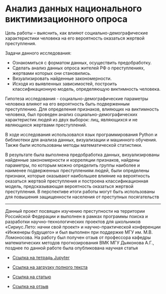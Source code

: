 # Анализ данных национального виктимизационного опроса

Цель работы – выяснить, как влияют социально-демографические характеристики человека на его вероятность оказаться жертвой преступления.

Задачи данного исследования:
-	Ознакомиться с форматом данных, осуществить предобработку.
-	Сделать анализ данных опроса жителей РФ о преступлениях, жертвами которых они становились.
-	Визуализировать найденные закономерности.
-	Исходя из выявленных зависимостей, построить классификационную модель, определяющую виктимность человека.

Гипотеза исследования - социально-демографические параметры человека влияют на его вероятность быть подверженным преступлению.
Для определения признаков, влияющих на виктимность человека, был проведен анализ социально-демографических характеристик людей из двух выборок: лиц, являющихся и не являющихся жертвами преступлений.

В ходе исследования использовался язык программирования Python и библиотеки для анализа данных, визуализации и машинного обучения. Также были использованы методы математической статистики.

В результате была выполнена предобработка данных, визуализированы найденные закономерности и корреляции признаков, найдены параметры, по которым можно определить группы наиболее и наименее подверженных преступлениям людей, были определены признаки, которые оказывают наибольшее влияние на вероятность оказаться жертвой преступления и построена классификационная модель, предсказывающая вероятность оказаться жертвой преступления. В перспективе итоги работы могут быть использованы для повышения защищенности населения от преступных посягательств

---

Данный проект посвящен изучению преступности на территории Российской Федерации и выполнен в рамках программы поиска и разработки научно-технологических проектов для школьников «Сириус.Лето: начни свой проект» и научно-практической конференции «Инженеры будущего» и был выполнен при поддержке МГУ им. М.В. Ломоносова. На работу был получен отзыв от профессора кафедры математических методов прогнозирования ВМК МГУ Дьяконова А.Г., позднее по данной работе была опубликована научная статья

- [Ссылка на тетрадь Jupyter](https://github.com/Vadimius1010/Portfolio/blob/main/Sirius/%D0%90%D0%BD%D0%B0%D0%BB%D0%B8%D0%B7_%D0%A4%D0%B8%D0%BD%D0%B0%D0%BB%D1%8C%D0%BD%D1%8B%D0%B9.ipynb)

- [Ссылка на загрузку полного текста](https://github.com/Vadimius1010/Portfolio/blob/main/Sirius/%D0%90%D0%BD%D0%B0%D0%BB%D0%B8%D0%B7_%D0%B4%D0%B0%D0%BD%D0%BD%D1%8B%D1%85_%D0%BD%D0%B0%D1%86%D0%B8%D0%BE%D0%BD%D0%B0%D0%BB%D1%8C%D0%BD%D0%BE%D0%B3%D0%BE_%D0%B2%D0%B8%D0%BA%D1%82%D0%B8%D0%BC%D0%B8%D0%B7%D0%B0%D1%86%D0%B8%D0%BE%D0%BD%D0%BD%D0%BE%D0%B3%D0%BE_%D0%BE%D0%BF%D1%80%D0%BE%D1%81%D0%B0_%D1%84%D0%B8%D0%BD%D0%B0%D0%BB.docx?raw=true)

- [Ссылка на статью](https://elibrary.ru/item.asp?id=48642724&pff=1)

- [Ссылка на отзыв](https://github.com/Vadimius1010/Portfolio/blob/main/Sirius/%D0%BE%D1%82%D0%B7%D1%8B%D0%B2_%D0%94%D1%8C%D1%8F%D0%BA%D0%BE%D0%BD%D0%BE%D0%B2.pdf)
